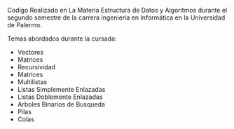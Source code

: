 Codigo Realizado en La Materia Estructura de Datos y Algoritmos durante el segundo semestre de la carrera Ingeniería en Informática en la Universidad de Palermo.

Temas abordados durante la cursada:
* Vectores
* Matrices
* Recursividad
* Matrices
* Multilistas
* Listas Simplemente Enlazadas
* Listas Doblemente Enlazadas
* Arboles Binarios de Busqueda
* Pilas
* Colas
